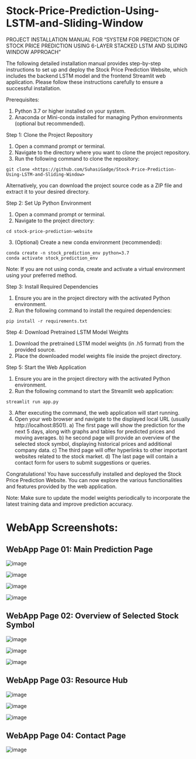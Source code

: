 # Stock-Price-Prediction-Using-LSTM-and-Sliding-Window
PROJECT INSTALLATION MANUAL
FOR
“SYSTEM FOR PREDICTION OF STOCK PRICE PREDICTION USING 6-LAYER STACKED LSTM AND SLIDING WINDOW APPROACH”

The following detailed installation manual provides step-by-step instructions to set up and deploy the Stock Price Prediction Website, which includes the backend LSTM model and the frontend Streamlit web application. Please follow these instructions carefully to ensure a successful installation.

Prerequisites:
1.	Python 3.7 or higher installed on your system.
2.	Anaconda or Mini-conda installed for managing Python environments (optional but recommended).

Step 1: Clone the Project Repository
1.	Open a command prompt or terminal.
2.	Navigate to the directory where you want to clone the project repository.
3.	Run the following command to clone the repository:

   ```
   git clone <https://github.com/SuhasiGadge/Stock-Price-Prediction-Using-LSTM-and-Sliding-Window>
   ```
   Alternatively, you can download the project source code as a ZIP file and extract it to your desired directory.

Step 2: Set Up Python Environment
1.	Open a command prompt or terminal.
2.	Navigate to the project directory:


   ```
   cd stock-price-prediction-website
   ```
3.	(Optional) Create a new conda environment (recommended):
   ```
   conda create -n stock_prediction_env python=3.7
   conda activate stock_prediction_env
   ```
   Note: If you are not using conda, create and activate a virtual environment using your preferred method.

Step 3: Install Required Dependencies
1.	Ensure you are in the project directory with the activated Python environment.
2.	Run the following command to install the required dependencies:
   ```
   pip install -r requirements.txt
   ```

Step 4: Download Pretrained LSTM Model Weights
1.	Download the pretrained LSTM model weights (in .h5 format) from the provided source.
2.	Place the downloaded model weights file inside the project directory.

Step 5: Start the Web Application
1.	Ensure you are in the project directory with the activated Python environment.
2.	Run the following command to start the Streamlit web application:
   ```
   streamlit run app.py
   ```

3.	After executing the command, the web application will start running.
4.	Open your web browser and navigate to the displayed local URL (usually http://localhost:8501).
a)	The first page will show the prediction for the next 5 days, along with graphs and tables for predicted prices and moving averages.
b)	he second page will provide an overview of the selected stock symbol, displaying historical prices and additional company data.
c)	The third page will offer hyperlinks to other important websites related to the stock market.
d)	The last page will contain a contact form for users to submit suggestions or queries.

Congratulations! You have successfully installed and deployed the Stock Price Prediction Website. You can now explore the various functionalities and features provided by the web application.

Note: Make sure to update the model weights periodically to incorporate the latest training data and improve prediction accuracy.


# WebApp Screenshots:

## WebApp Page 01: Main Prediction Page


![image](https://github.com/SuhasiGadge/Stock-Price-Prediction-Using-LSTM-and-Sliding-Window/assets/97603532/bb27346a-191f-4f46-ba4a-c4b13600b8fd)


![image](https://github.com/SuhasiGadge/Stock-Price-Prediction-Using-LSTM-and-Sliding-Window/assets/97603532/9095bfda-a642-4843-b3d7-ec606f2ab677)


![image](https://github.com/SuhasiGadge/Stock-Price-Prediction-Using-LSTM-and-Sliding-Window/assets/97603532/baacfef2-97c7-4553-b3e2-dfb3474e0678)


![image](https://github.com/SuhasiGadge/Stock-Price-Prediction-Using-LSTM-and-Sliding-Window/assets/97603532/4618cd3c-c856-4865-af4b-5699c0cbef2a)



## WebApp Page 02: Overview of Selected Stock Symbol

![image](https://github.com/SuhasiGadge/Stock-Price-Prediction-Using-LSTM-and-Sliding-Window/assets/97603532/ff49248c-b5cf-4cd0-a67d-45afc7bebf39)


![image](https://github.com/SuhasiGadge/Stock-Price-Prediction-Using-LSTM-and-Sliding-Window/assets/97603532/0dc93a71-e9de-4ee2-b32c-300940a71e23)


![image](https://github.com/SuhasiGadge/Stock-Price-Prediction-Using-LSTM-and-Sliding-Window/assets/97603532/73e24be9-fa3d-4383-9bf2-4fa35edcde96)

 

## WebApp Page 03: Resource Hub

![image](https://github.com/SuhasiGadge/Stock-Price-Prediction-Using-LSTM-and-Sliding-Window/assets/97603532/f9df7cdb-7c67-49e0-acfb-d5fc255519f8)


![image](https://github.com/SuhasiGadge/Stock-Price-Prediction-Using-LSTM-and-Sliding-Window/assets/97603532/71dc2cdd-becf-45e3-b3dd-f49c0f979e43)


![image](https://github.com/SuhasiGadge/Stock-Price-Prediction-Using-LSTM-and-Sliding-Window/assets/97603532/822c2683-bfc8-42bf-bea9-605ca02e9c6e)


## WebApp Page 04: Contact Page

![image](https://github.com/SuhasiGadge/Stock-Price-Prediction-Using-LSTM-and-Sliding-Window/assets/97603532/1311ba7d-2788-4573-b551-779e89dddb95)






